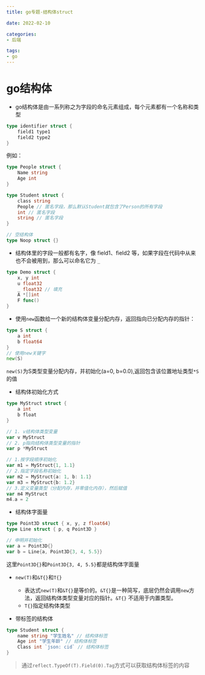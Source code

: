 ```yaml
---
title: go专题-结构体struct

date: 2022-02-10

categories:
- 后端

tags:
- go
---
```


#  go结构体
+ go结构体是由一系列称之为字段的命名元素组成，每个元素都有一个名称和类型
```go
type identifier struct {
    field1 type1
    field2 type2
}
```
例如：
```go
type People struct {
    Name string
    Age int
}

type Student struct {
    class string
    People // 匿名字段，那么默认Student就包含了Person的所有字段
    int // 匿名字段
    string // 匿名字段
}

// 空结构体
type Noop struct {}
```
+ 结构体里的字段一般都有名字，像 field1、field2 等，如果字段在代码中从来也不会被用到，那么可以命名它为 `_`
```go
type Demo struct {
    x, y int
    u float32
    _ float32 // 填充
    A *[]int
    F func()
}
```

+ 使用`new`函数给一个新的结构体变量分配内存，返回指向已分配内存的指针：
```go
type S struct {
    a int
    b float64
}
// 使用new关键字
new(S)
```
`new(S)`为S类型变量分配内存，并初始化(a=0, b=0.0),返回包含该位置地址类型`*S` 的值
+ 结构体初始化方式
```go
type MyStruct struct {
    a int
    b float
}

// 1. v结构体类型变量
var v MyStruct
// 2. p指向结构体类型变量的指针
var p *MyStruct

// 1.按字段顺序初始化
var m1 = MyStruct{1, 1.1}
// 2.指定字段名称初始化
var m2 = MyStruct{a: 1, b: 1.1}
var m3 = MyStruct{b: 1.2}
// 3.定义变量类型（分配内存，并零值化内存），然后赋值
var m4 MyStruct
m4.a = 2
```

+ 结构体字面量
```go
type Point3D struct { x, y, z float64}
type Line struct { p, q Point3D }

// 申明并初始化
var a = Point3D{}
var b = Line{a, Point3D{3, 4, 5.5}}
```
这里`Point3D{}`和`Point3D{3, 4, 5.5}`都是结构体字面量

+ `new(T)`和`&T{}`和`T{}`

    - 表达式`new(T)`和`&T{}`是等价的。`&T{}`是一种简写，底层仍然会调用`new`方法，返回结构体类型变量对应的指针。`&T{}` 不适用于内置类型。
    - `T{}`指定结构体类型

+ 带标签的结构体
```go
type Student struct {
    name string "学生姓名" // 结构体标签
    Age int "学生年龄" // 结构体标签
    Class int `json: cid` // 结构体标签
}
```
> 通过`reflect.TypeOf(T).Field(0).Tag`方式可以获取结构体标签的内容
